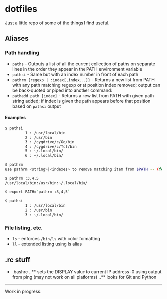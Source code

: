 # dotfiles
Just a little repo of some of the things I find useful.

## Aliases

### Path handling
* `paths` - Outputs a list of all the current collection of paths on separate lines in the order they appear in the PATH environment variable
* `pathsi` - Same but with an index number in front of each path
* `pathrm {regexp | :index[,index...]}` - Returns a new list from PATH with any path matching regexp or at position index removed; output can be back-quoted or piped into another command:
* `pathadd path [index]` - Returns a new list from PATH with given path string added; if index is given the path appears before that position based on `pathsi` output

#### Examples
```bash
$ pathsi
         1 : /usr/local/bin
         2 : /usr/bin
         3 : /cygdrive/c/Go/bin
         4 : /cygdrive/c/Tcl/bin
         5 : ~/.local/bin/
         6 : ~/.local/bin/

$ pathrm
use pathrm <string>|<indexes> to remove matching item from $PATH -- (for indexes use :<n>[,<n>...] where <n> is per pathsi output)

$ pathrm :3,4,5
/usr/local/bin:/usr/bin:~/.local/bin/

$ export PATH=`pathrm :3,4,5`

$ pathsi
         1 : /usr/local/bin
         2 : /usr/bin
         3 : ~/.local/bin/

```

### File listing, etc.
* `ls` - enforces `/bin/ls` with color formatting
* `ll` - extended listing using ls alias

## .rc stuff
* .bashrc
..** sets the DISPLAY value to current IP address :0 using output from ping (may not work on all platforms)
..** looks for Git and Python

---
Work in progress.
